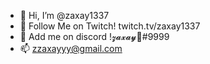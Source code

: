 - 👋 Hi, I’m @zaxay1337
- 👀 Follow Me on Twitch! twitch.tv/zaxay1337
- 🌱 Add me on discord !𝔃𝓪𝔁𝓪𝔂💸#9999
- 📫 zzaxayyy@gmail.com
